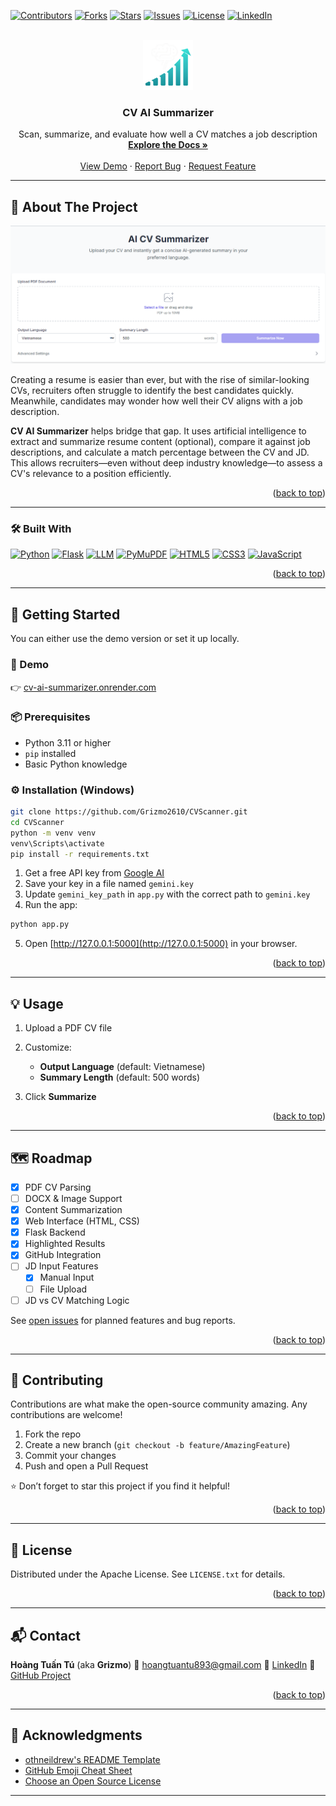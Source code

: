 <!-- Improved compatibility of back to top link -->
<a id="readme-top"></a>

<!-- PROJECT SHIELDS -->

[![Contributors][contributors-shield]][contributors-url]
[![Forks][forks-shield]][forks-url]
[![Stars][stars-shield]][stars-url]
[![Issues][issues-shield]][issues-url]
[![License][license-shield]][license-url]
[![LinkedIn][linkedin-shield]][linkedin-url]

<!-- PROJECT LOGO -->
<br />
<div align="center">
  <a href="https://github.com/Grizmo2610/CVScanner">
    <img src="static/images/Logo.png" alt="Logo" width="80" height="80">
  </a>

  <h3 align="center">CV AI Summarizer</h3>

  <p align="center">
    Scan, summarize, and evaluate how well a CV matches a job description
    <br />
    <a href="https://github.com/Grizmo2610/CVScanner"><strong>Explore the Docs »</strong></a>
    <br />
    <br />
    <a href="https://cv-ai-summarizer.onrender.com/">View Demo</a>
    ·
    <a href="https://github.com/Grizmo2610/CVScanner/issues/new?labels=bug&template=bug-report---.md">Report Bug</a>
    ·
    <a href="https://github.com/Grizmo2610/CVScanner/issues/new?labels=enhancement&template=feature-request---.md">Request Feature</a>
  </p>
</div>

---

## 📌 About The Project

![Product Screenshot](static/images/product-screenshot.png)

Creating a resume is easier than ever, but with the rise of similar-looking CVs, recruiters often struggle to identify the best candidates quickly. Meanwhile, candidates may wonder how well their CV aligns with a job description.

**CV AI Summarizer** helps bridge that gap. It uses artificial intelligence to extract and summarize resume content (optional), compare it against job descriptions, and calculate a match percentage between the CV and JD. This allows recruiters—even without deep industry knowledge—to assess a CV's relevance to a position efficiently.

<p align="right">(<a href="#readme-top">back to top</a>)</p>

---

### 🛠️ Built With

[![Python](https://img.shields.io/badge/Python-3670A0?style=for-the-badge&logo=python&logoColor=ffdd54)](https://www.python.org/)
[![Flask](https://img.shields.io/badge/Flask-000000?style=for-the-badge&logo=flask&logoColor=white)](https://flask.palletsprojects.com/)
[![LLM](https://img.shields.io/badge/LLM-Large%20Language%20Model-blueviolet?style=for-the-badge)](https://en.wikipedia.org/wiki/Large_language_model)
[![PyMuPDF](https://img.shields.io/badge/PyMuPDF-PDF%20Parser%20%26%20Renderer-green?style=for-the-badge)](https://pymupdf.readthedocs.io/)
[![HTML5](https://img.shields.io/badge/HTML5-E34F26?style=for-the-badge&logo=html5&logoColor=white)](https://developer.mozilla.org/en-US/docs/Web/HTML)
[![CSS3](https://img.shields.io/badge/CSS3-1572B6?style=for-the-badge&logo=css3&logoColor=white)](https://developer.mozilla.org/en-US/docs/Web/CSS)
[![JavaScript](https://img.shields.io/badge/JavaScript-F7DF1E?style=for-the-badge&logo=javascript&logoColor=black)](https://developer.mozilla.org/en-US/docs/Web/JavaScript)

<p align="right">(<a href="#readme-top">back to top</a>)</p>

---

## 🚀 Getting Started

You can either use the demo version or set it up locally.

### 🔗 Demo
👉 [cv-ai-summarizer.onrender.com](https://cv-ai-summarizer.onrender.com/)

### 📦 Prerequisites

- Python 3.11 or higher
- `pip` installed
- Basic Python knowledge

### ⚙️ Installation (Windows)

```bash
git clone https://github.com/Grizmo2610/CVScanner.git
cd CVScanner
python -m venv venv
venv\Scripts\activate
pip install -r requirements.txt
```

1. Get a free API key from [Google AI](https://developers.google.com/maps/documentation/javascript/get-api-key)
2. Save your key in a file named `gemini.key`
3. Update `gemini_key_path` in `app.py` with the correct path to `gemini.key`
4. Run the app:

```bash
python app.py
```

5. Open [http://127.0.0.1:5000](http://127.0.0.1:5000) in your browser.

<p align="right">(<a href="#readme-top">back to top</a>)</p>

---

## 💡 Usage

1. Upload a PDF CV file
2. Customize:

   * **Output Language** (default: Vietnamese)
   * **Summary Length** (default: 500 words)
3. Click **Summarize**
<!-- 4. (Optional) Add a Job Description to get a match score -->

<p align="right">(<a href="#readme-top">back to top</a>)</p>

---

## 🗺️ Roadmap

* [x] PDF CV Parsing
* [ ] DOCX & Image Support
* [x] Content Summarization
* [x] Web Interface (HTML, CSS)
* [x] Flask Backend
* [x] Highlighted Results
* [x] GitHub Integration
* [ ] JD Input Features
  * [x] Manual Input
  * [ ] File Upload
* [ ] JD vs CV Matching Logic

See [open issues](https://github.com/Grizmo2610/CVScanner/issues) for planned features and bug reports.

<p align="right">(<a href="#readme-top">back to top</a>)</p>

---

## 🤝 Contributing

Contributions are what make the open-source community amazing. Any contributions are welcome!

1. Fork the repo
2. Create a new branch (`git checkout -b feature/AmazingFeature`)
3. Commit your changes
4. Push and open a Pull Request

⭐ Don’t forget to star this project if you find it helpful!

<p align="right">(<a href="#readme-top">back to top</a>)</p>

---

## 🪪 License

Distributed under the Apache License. See `LICENSE.txt` for details.

<p align="right">(<a href="#readme-top">back to top</a>)</p>

---

## 📬 Contact

**Hoàng Tuấn Tú** (aka **Grizmo**)
📧 [hoangtuantu893@gmail.com](mailto:hoangtuantu893@gmail.com)
🔗 [LinkedIn](https://www.linkedin.com/in/grizmo/)
🔗 [GitHub Project](https://github.com/Grizmo2610/CVScanner)

<p align="right">(<a href="#readme-top">back to top</a>)</p>

---

## 🙏 Acknowledgments

* [othneildrew's README Template](https://github.com/othneildrew/Best-README-Template)
* [GitHub Emoji Cheat Sheet](https://www.webpagefx.com/tools/emoji-cheat-sheet)
* [Choose an Open Source License](https://choosealicense.com)

---

<!-- MARKDOWN LINKS & IMAGES -->

[contributors-shield]: https://img.shields.io/github/contributors/Grizmo2610/CVScanner.svg?style=for-the-badge
[contributors-url]: https://github.com/Grizmo2610/CVScanner/graphs/contributors
[forks-shield]: https://img.shields.io/github/forks/Grizmo2610/CVScanner.svg?style=for-the-badge
[forks-url]: https://github.com/Grizmo2610/CVScanner/network/members
[stars-shield]: https://img.shields.io/github/stars/Grizmo2610/CVScanner.svg?style=for-the-badge
[stars-url]: https://github.com/Grizmo2610/CVScanner/stargazers
[issues-shield]: https://img.shields.io/github/issues/Grizmo2610/CVScanner.svg?style=for-the-badge
[issues-url]: https://github.com/Grizmo2610/CVScanner/issues
[license-shield]: https://img.shields.io/github/license/Grizmo2610/CVScanner.svg?style=for-the-badge
[license-url]: https://github.com/Grizmo2610/CVScanner/blob/master/LICENSE.txt
[linkedin-shield]: https://img.shields.io/badge/-LinkedIn-black.svg?style=for-the-badge&logo=linkedin&colorB=555
[linkedin-url]: https://linkedin.com/in/grizmo
